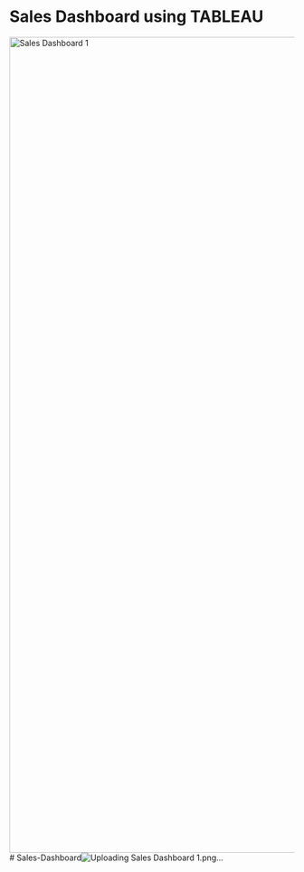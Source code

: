 # Sales Dashboard using TABLEAU
<img width="1440" alt="Sales Dashboard 1" src="https://github.com/divykantsharma/Sales-Dashboard-using-TABLEAU/assets/89973756/e332273d-f94f-42f6-b460-204f0c3baac2"># Sales-Dashboard![Uploading Sales Dashboard 1.png…](<img width="1440" alt="Sales Dashboard 2" src="https://github.com/divykantsharma/Sales-Dashboard-using-TABLEAU/assets/89973756/6bce21dc-ffe9-416c-8869-2224b0809f25">
)
